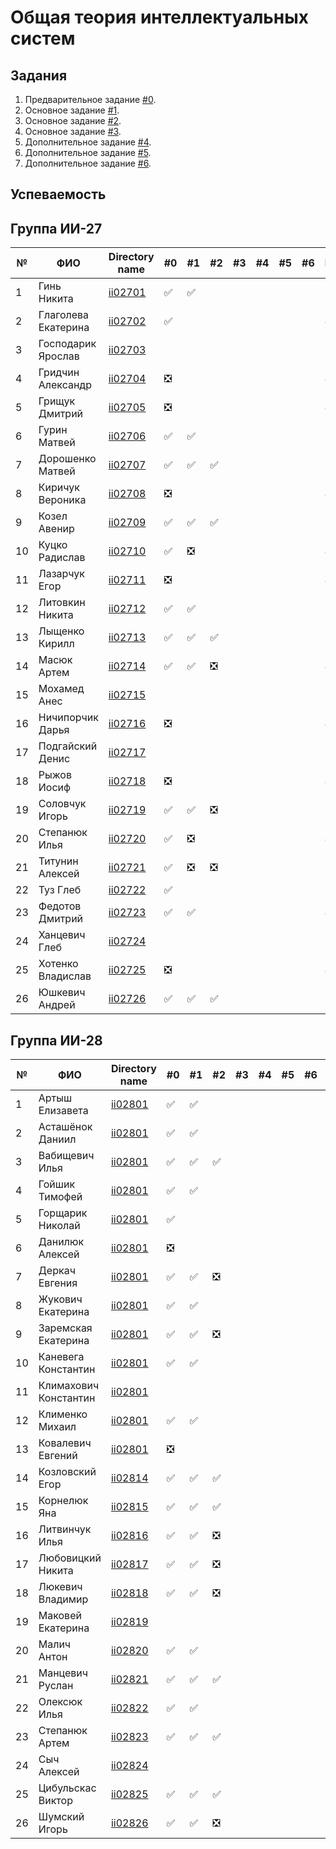 # Общая теория интеллектуальных систем

## Задания

1. Предварительное задание [#0](./tasks/task_00/readme.md).
2. Основное задание [#1](./tasks/task_01/readme.md).
3. Основное задание [#2](./tasks/task_02/readme.md).
4. Основное задание [#3](./tasks/task_03/readme.md).
5. Дополнительное задание [#4](./tasks/task_04/readme.md).
6. Дополнительное задание [#5](./tasks/task_05/readme.md).
7. Дополнительное задание [#6](./tasks/task_06/readme.md).

## Успеваемость

## Группа ИИ-27
| №  | ФИО                               | Directory name              | #0 | #1  | #2 | #3 | #4 | #5 | #6 | Рейтинги |
|----|-----------------------------------|-----------------------------|----|-----|----|----|----|----|----|---------|
| 1  |Гинь Никита                        |[ii02701](./trunk/ii02701/)  | ✅ | ✅ |    |    |    |    |    | 6 4      |
| 2  |Глаголева Екатерина                |[ii02702](./trunk/ii02702/)  | ✅ |    |    |    |    |    |    | 4 2     |
| 3  |Господарик Ярослав                 |[ii02703](./trunk/ii02703/)  |    |    |    |    |    |    |    | 2 2      |
| 4  |Гридчин Александр                  |[ii02704](./trunk/ii02704/)  | ❎ |    |    |    |    |    |    | 4 2      |
| 5  |Грищук Дмитрий                     |[ii02705](./trunk/ii02705/)  | ❎ |    |    |    |    |    |    | 4 2     |
| 6  |Гурин Матвей                       |[ii02706](./trunk/ii02706/)  | ✅ | ✅ |    |    |    |    |    | 6 2     |
| 7  |Дорошенко Матвей                   |[ii02707](./trunk/ii02707/)  | ✅ | ✅ | ✅ |    |    |    |    | 8 8    |
| 8  |Киричук Вероника                   |[ii02708](./trunk/ii02708/)  | ❎ |    |    |    |    |    |    | 4 2    |
| 9  |Козел Авенир                       |[ii02709](./trunk/ii02709/)  | ✅ | ✅ | ✅ |    |    |    |    | 5 7    |
| 10 |Куцко Радислав                     |[ii02710](./trunk/ii02710/)  | ✅ | ❎ |    |    |    |    |    | 4 4    |
| 11 |Лазарчук Егор                      |[ii02711](./trunk/ii02711/)  | ❎ |    |    |    |    |    |    | 4 2    |
| 12 |Литовкин Никита                    |[ii02712](./trunk/ii02712/)  | ✅ | ✅ |    |    |    |    |    | 6 2   |
| 13 |Лыщенко Кирилл                     |[ii02713](./trunk/ii02713/)  | ✅ | ✅ | ✅ |    |    |    |    | 6 7   |
| 14 |Масюк Артем                        |[ii02714](./trunk/ii02714/)  | ✅ | ✅ | ❎ |    |    |    |    | 4 5    |
| 15 |Мохамед Анес                       |[ii02715](./trunk/ii02715/)  |    |    |    |    |    |    |    | 2 2    |
| 16 |Ничипорчик Дарья                   |[ii02716](./trunk/ii02716/)  | ❎ |    |    |    |    |    |    | 4 2    |
| 17 |Подгайский Денис                   |[ii02717](./trunk/ii02717/)  |    |    |    |    |    |    |    | 2 2   |
| 18 |Рыжов Иосиф                        |[ii02718](./trunk/ii02718/)  | ❎ |    |    |    |    |    |    | 4 2   |
| 19 |Соловчук Игорь                     |[ii02719](./trunk/ii02719/)  | ✅ | ✅ | ❎ |    |    |    |   | 6 6    |
| 20 |Степанюк Илья                      |[ii02720](./trunk/ii02720/)  | ✅ | ❎ |    |    |    |    |    | 4 4    |
| 21 |Титунин Алексей                    |[ii02721](./trunk/ii02721/)  | ✅ | ❎ | ❎ |    |    |    |    | 2 4    |
| 22 |Туз Глеб                           |[ii02722](./trunk/ii02722/)  | ✅ |    |    |    |    |    |    | 5 2   |
| 23 |Федотов Дмитрий                    |[ii02723](./trunk/ii02723/)  | ✅ | ✅ |    |    |    |    |    | 4 4    |
| 24 |Ханцевич Глеб                      |[ii02724](./trunk/ii02724/)  |    |    |    |    |    |    |    | 2 2    |
| 25 |Хотенко Владислав                  |[ii02725](./trunk/ii02725/)  | ❎ |    |    |    |    |    |    | 4 2   |
| 26 |Юшкевич Андрей                     |[ii02726](./trunk/ii02726/)  | ✅ | ✅ | ✅ |    |    |    |    | 5 8    |


## Группа ИИ-28
  
| №  | ФИО                               | Directory name               | #0 | #1 | #2 | #3 | #4 | #5 | #6 | Рейтинг |
|----|-----------------------------------|------------------------------|----|----|----|----|----|----|----|---------|
| 1  |Артыш Елизавета                    |[ii02801](./trunk/ii02801/)   | ✅ | ✅|    |    |    |    |    |8 2      |
| 2  |Асташёнок Даниил                   |[ii02801](./trunk/ii02801/)   | ✅ | ✅|    |    |    |    |    |8 2      |
| 3  |Вабищевич Илья                     |[ii02801](./trunk/ii02801/)   | ✅ | ✅| ✅ |    |    |    |    |6 8        |
| 4  |Гойшик Тимофей                     |[ii02801](./trunk/ii02801/)   | ✅ | ✅|    |    |    |    |    |8 2         |
| 5  |Горщарик Николай                   |[ii02801](./trunk/ii02801/)   | ✅ |    |    |    |    |    |    |2 2      |
| 6  |Данилюк Алексей                    |[ii02801](./trunk/ii02801/)   | ❎ |    |    |    |    |    |   |4 2       |
| 7  |Деркач Евгения                     |[ii02801](./trunk/ii02801/)   | ✅ | ✅ | ❎ |    |    |    |   |6 7         |
| 8  |Жукович Екатерина                  |[ii02801](./trunk/ii02801/)   | ✅ | ✅ |    |    |    |    |    |8 2       |
| 9  |Заремская Екатерина                |[ii02801](./trunk/ii02801/)   | ✅ | ✅ | ❎ |    |    |    |    |8 7       |
| 10 |Каневега Константин                |[ii02801](./trunk/ii02801/)   | ✅ | ✅ |    |    |    |    |    |8 2        |
| 11 |Климахович Константин              |[ii02801](./trunk/ii02801/)   |    |    |    |    |    |    |    |2 2        |
| 12 |Клименко Михаил                    |[ii02801](./trunk/ii02801/)   | ✅ | ✅ |    |    |    |    |    |8 2       |
| 13 |Ковалевич Евгений                  |[ii02801](./trunk/ii02801/)   | ❎ |    |    |    |    |    |    |4 2        |
| 14 |Козловский Егор                    |[ii02814](./trunk/ii02814/)   | ✅ | ✅ | ✅ |    |    |    |    | 8 7     |
| 15 |Корнелюк Яна                       |[ii02815](./trunk/ii02815/)   | ✅ | ✅ | ✅ |    |    |    |    | 6 6      |
| 16 |Литвинчук Илья                     |[ii02816](./trunk/ii02816/)   | ✅ | ✅ | ❎ |    |    |    |    | 2 6     |
| 17 |Любовицкий Никита                  |[ii02817](./trunk/ii02817/)   | ✅ | ✅ | ❎ |    |    |    |    | 8 6     |
| 18 |Люкевич Владимир                   |[ii02818](./trunk/ii02818/)   | ✅ | ✅ | ❎ |    |    |    |    | 8 6     |
| 19 |Маковей Екатерина                  |[ii02819](./trunk/ii02819/)   |    |     |    |    |    |    |    | 2 2     |
| 20 |Малич Антон                        |[ii02820](./trunk/ii02820/)   | ✅ | ✅ |    |    |    |    |    | 6 2    |
| 21 |Манцевич Руслан                    |[ii02821](./trunk/ii02821/)   | ✅ | ✅ | ✅ |    |    |    |    | 8 7    |
| 22 |Олексюк Илья                       |[ii02822](./trunk/ii02822/)   | ✅ | ✅ |    |    |    |    |    | 6 2     |
| 23 |Степанюк Артем                     |[ii02823](./trunk/ii02823/)   | ✅ | ✅ | ✅ |    |    |    |    | 6 7     |
| 24 |Сыч Алексей                        |[ii02824](./trunk/ii02824/)   |    |    |    |    |    |    |    | 2 2    |
| 25 |Цибульскас Виктор                  |[ii02825](./trunk/ii02825/)   | ✅ |✅ | ✅ |    |    |    |    | 8 7    |
| 26 |Шумский Игорь                      |[ii02826](./trunk/ii02826/)   | ✅  | ✅ | ❎ |    |    |    |   | 6 6    |

